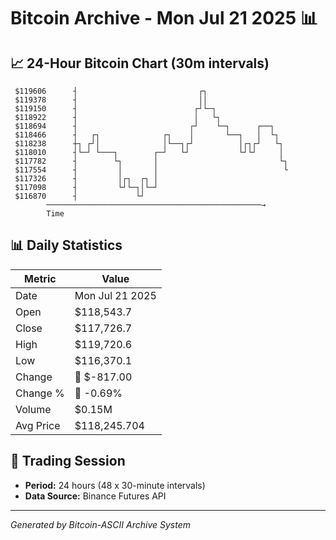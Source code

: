 # Bitcoin Archive - Mon Jul 21 2025 📊

## 📈 24-Hour Bitcoin Chart (30m intervals)

```
 $119606      ┤                           ┌┐                   
 $119378      ┤                           ││                   
 $119150      ┤                          ┌┘└─┐                 
 $118922      ┤                          │   └┐                
 $118694      ┤                         ┌┘    └─┐      ┌──┐    
 $118466      ┤   ┌┐              ┌┐    │       └──┐   │  └┐   
 $118238      ┼┐ ┌┘│              │└──┐┌┘          │┌┐┌┘   └┐  
 $118010      ┤└─┘ └───┐        ┌─┘   └┘           └┘└┘     │  
 $117782      ┤        └┐       │                           └┐ 
 $117554      ┤         │       │                            └ 
 $117326      ┤         │┌┐  ┌┐ │                              
 $117098      ┤         └┘└─┐│└─┘                              
 $116870      ┤             └┘                                 
        ────────────────────────────────────────────────→
        Time
```

## 📊 Daily Statistics

| Metric | Value |
|--------|-------|
| Date | Mon Jul 21 2025 |
| Open | $118,543.7 |
| Close | $117,726.7 |
| High | $119,720.6 |
| Low | $116,370.1 |
| Change | 🔴 $-817.00 |
| Change % | 🔴 -0.69% |
| Volume | $0.15M |
| Avg Price | $118,245.704 |

## 📅 Trading Session

- **Period:** 24 hours (48 x 30-minute intervals)
- **Data Source:** Binance Futures API

---
*Generated by Bitcoin-ASCII Archive System*
